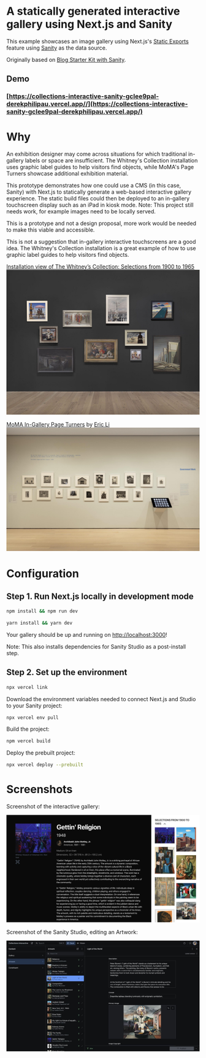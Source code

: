 # A statically generated interactive gallery using Next.js and Sanity

This example showcases an image gallery using Next.js's [Static Exports](https://nextjs.org/docs/pages/building-your-application/deploying/static-exports) feature using [Sanity](https://www.sanity.io/) as the data source.

Originally based on [Blog Starter Kit with Sanity](https://vercel.com/templates/next.js/blog-next-sanity).

## Demo

### [https://collections-interactive-sanity-gclee9pal-derekphilipau.vercel.app//](https://collections-interactive-sanity-gclee9pal-derekphilipau.vercel.app/)

# Why

An exhibition designer may come across situations for which traditional in-gallery labels or space are insufficient. The Whitney's Collection installation uses graphic label guides to help visitors find objects, while MoMA's Page Turners showcase additional exhibition material.

This prototype demonstrates how one could use a CMS (in this case, Sanity) with Next.js to statically generate a web-based interactive gallery experience. The static build files could then be deployed to an in-gallery touchscreen display such as an iPad in kiosk mode. Note: This project still needs work, for example images need to be locally served.

This is a prototype and not a design proposal, more work would be needed to make this viable and accessible.

This is not a suggestion that in-gallery interactive touchscreens are a good idea. The Whitney's Collection installation is a great example of how to use graphic label guides to help visitors find objects.

[Installation view of The Whitney’s Collection: Selections from 1900 to 1965](https://whitney.org/exhibitions/collection-1900-to-1965)
![screenshot](./docs/img/whitney.jpg)

[MoMA In-Gallery Page Turners](https://eric.young.li/moma-page-turners/) by [Eric Li](https://eric.young.li/)
![MoMA In-Gallery Page Turners](./docs/img/moma.jpg)

# Configuration

## Step 1. Run Next.js locally in development mode

```bash
npm install && npm run dev
```

```bash
yarn install && yarn dev
```

Your gallery should be up and running on [http://localhost:3000](http://localhost:3000)!

Note: This also installs dependencies for Sanity Studio as a post-install step.

## Step 2. Set up the environment

```bash
npx vercel link
```

Download the environment variables needed to connect Next.js and Studio to your Sanity project:

```bash
npx vercel env pull
```

Build the project:

```bash
npm vercel build
```

Deploy the prebuilt project:

```bash
npx vercel deploy --prebuilt
```

# Screenshots

Screenshot of the interactive gallery:

![gallery screenshot](./docs/img/gallery.jpg)

Screenshot of the Sanity Studio, editing an Artwork:

![Sanity studio screenshot](./docs/img/studio.jpg)
